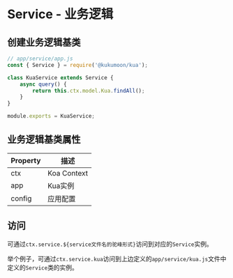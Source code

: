 # Service - 业务逻辑

## 创建业务逻辑基类
```js
// app/service/app.js
const { Service } = require('@kukumoon/kua');

class KuaService extends Service {
    async query() {
        return this.ctx.model.Kua.findAll();
    }
}

module.exports = KuaService;
```

## 业务逻辑基类属性
| Property | 描述 |
| --- | --- |
| ctx | Koa Context |
| app | Kua实例 |
| config | 应用配置 |

## 访问
可通过`ctx.service.${service文件名的驼峰形式}`访问到对应的`Service`实例。

举个例子，可通过`ctx.service.kua`访问到上边定义的`app/service/kua.js`文件中定义的`Service`类的实例。
